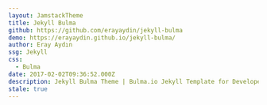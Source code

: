 ```yaml
---
layout: JamstackTheme
title: Jekyll Bulma
github: https://github.com/erayaydin/jekyll-bulma
demo: https://erayaydin.github.io/jekyll-bulma/
author: Eray Aydın
ssg: Jekyll
css:
  - Bulma
date: 2017-02-02T09:36:52.000Z
description: Jekyll Bulma Theme | Bulma.io Jekyll Template for Developers
stale: true
---
```


